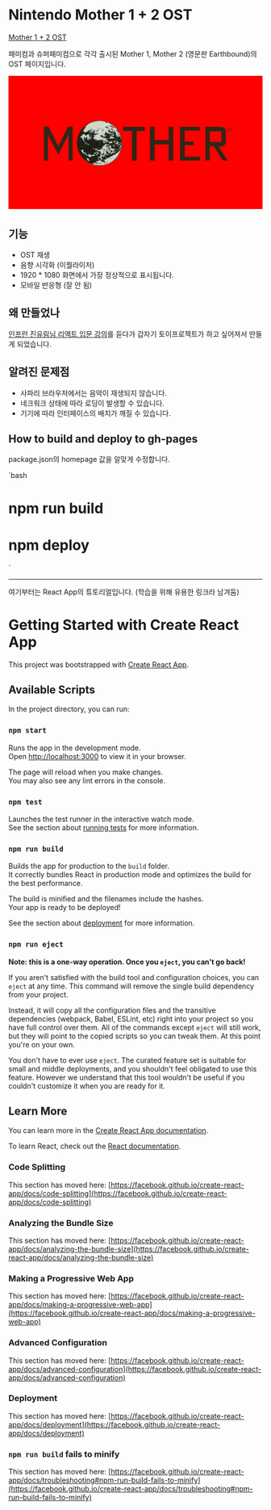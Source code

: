 # Nintendo Mother 1 + 2 OST

[Mother 1 + 2 OST](https://honux77.github.io/earthbound0-ost)

패미컴과 슈퍼패미컴으로 각각 출시된 Mother 1, Mother 2 (영문판 Earthbound)의 OST 페이지입니다.

![mother ost cover](public/images/mother.png)

## 기능 

- OST 재생 
- 음향 시각화 (이퀄라이저)
- 1920 * 1080 화면에서 가장 정상적으로 표시됩니다. 
- 모바일 반응형 (잘 안 됨)

## 왜 만들었나

[인프런 진유림님 리액트 입문 강의](https://www.inflearn.com/course/%EB%A7%8C%EB%93%A4%EB%A9%B4%EC%84%9C-%EB%B0%B0%EC%9A%B0%EB%8A%94-%EB%A6%AC%EC%95%A1%ED%8A%B8-%EA%B8%B0%EC%B4%88)를 듣다가 갑자기 토이프로젝트가 하고 싶어져서 만들게 되었습니다.

## 알려진 문제점

- 사파리 브라우저에서는 음악이 재생되지 않습니다.
- 네크워크 상태에 따라 로딩이 발생할 수 있습니다.
- 기기에 따라 인터페이스의 배치가 깨질 수 있습니다.

## How to build and deploy to gh-pages

package.json의 homepage 값을 알맞게 수정합니다.

`bash
# npm run build
# npm deploy
`

---

여기부터는 React App의 튜토리얼입니다. (학습을 위해 유용한 링크라 남겨둠)

# Getting Started with Create React App


This project was bootstrapped with [Create React App](https://github.com/facebook/create-react-app).

## Available Scripts

In the project directory, you can run:

### `npm start`

Runs the app in the development mode.\
Open [http://localhost:3000](http://localhost:3000) to view it in your browser.

The page will reload when you make changes.\
You may also see any lint errors in the console.

### `npm test`

Launches the test runner in the interactive watch mode.\
See the section about [running tests](https://facebook.github.io/create-react-app/docs/running-tests) for more information.

### `npm run build`

Builds the app for production to the `build` folder.\
It correctly bundles React in production mode and optimizes the build for the best performance.

The build is minified and the filenames include the hashes.\
Your app is ready to be deployed!

See the section about [deployment](https://facebook.github.io/create-react-app/docs/deployment) for more information.

### `npm run eject`

**Note: this is a one-way operation. Once you `eject`, you can't go back!**

If you aren't satisfied with the build tool and configuration choices, you can `eject` at any time. This command will remove the single build dependency from your project.

Instead, it will copy all the configuration files and the transitive dependencies (webpack, Babel, ESLint, etc) right into your project so you have full control over them. All of the commands except `eject` will still work, but they will point to the copied scripts so you can tweak them. At this point you're on your own.

You don't have to ever use `eject`. The curated feature set is suitable for small and middle deployments, and you shouldn't feel obligated to use this feature. However we understand that this tool wouldn't be useful if you couldn't customize it when you are ready for it.

## Learn More

You can learn more in the [Create React App documentation](https://facebook.github.io/create-react-app/docs/getting-started).

To learn React, check out the [React documentation](https://reactjs.org/).

### Code Splitting

This section has moved here: [https://facebook.github.io/create-react-app/docs/code-splitting](https://facebook.github.io/create-react-app/docs/code-splitting)

### Analyzing the Bundle Size

This section has moved here: [https://facebook.github.io/create-react-app/docs/analyzing-the-bundle-size](https://facebook.github.io/create-react-app/docs/analyzing-the-bundle-size)

### Making a Progressive Web App

This section has moved here: [https://facebook.github.io/create-react-app/docs/making-a-progressive-web-app](https://facebook.github.io/create-react-app/docs/making-a-progressive-web-app)

### Advanced Configuration

This section has moved here: [https://facebook.github.io/create-react-app/docs/advanced-configuration](https://facebook.github.io/create-react-app/docs/advanced-configuration)

### Deployment

This section has moved here: [https://facebook.github.io/create-react-app/docs/deployment](https://facebook.github.io/create-react-app/docs/deployment)

### `npm run build` fails to minify

This section has moved here: [https://facebook.github.io/create-react-app/docs/troubleshooting#npm-run-build-fails-to-minify](https://facebook.github.io/create-react-app/docs/troubleshooting#npm-run-build-fails-to-minify)
